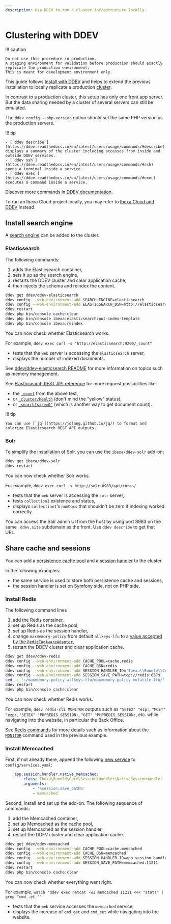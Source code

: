 ```yaml
---
description: Use DDEV to run a cluster infrastructure locally.
---
```


# Clustering with DDEV

!!! caution

    Do not use this procedure in production.
    A staging environment for validation before production should exactly replicate the production environment.
    This is meant for development environment only.

This guide follows [Install with DDEV](install_using_ddev.md) and helps to extend the previous installation to locally replicate a production [cluster](clustering.md).

In contrast to a production cluster, this setup has only one front app server.
But the data sharing needed by a cluster of several servers can still be emulated.

The `ddev config --php-version` option should set the same PHP version as the production servers.

!!! tip
 
    - [`ddev describe`](https://ddev.readthedocs.io/en/latest/users/usage/commands/#describe) displays a summary of the cluster including accesses from inside and outside DDEV services.
    - [`ddev ssh`](https://ddev.readthedocs.io/en/latest/users/usage/commands/#ssh) opens a terminal inside a service.
    - [`ddev exec`](https://ddev.readthedocs.io/en/latest/users/usage/commands/#exec) executes a command inside a service.

   Discover more commands in [DDEV documentation](https://ddev.readthedocs.io/en/latest/users/usage/commands/).

To run an Ibexa Cloud project locally, you may refer to [Ibexa Cloud and DDEV](ibexa_cloud_and_ddev.md) instead.

## Install search engine

A [search engine](search_engines.md) can be added to the cluster.

### Elasticsearch

The following commands:

1. adds the Elasticsearch container,
1. sets it up as the search engine,
1. restarts the DDEV cluster and clear application cache,
1. then injects the schema and reindex the content.

```bash
ddev get ddev/ddev-elasticsearch
ddev config --web-environment-add SEARCH_ENGINE=elasticsearch
ddev config --web-environment-add ELASTICSEARCH_DSN=http://elasticsearch:9200
ddev restart
ddev php bin/console cache:clear
ddev php bin/console ibexa:elasticsearch:put-index-template
ddev php bin/console ibexa:reindex
```

You can now check whether Elasticsearch works.

For example, `ddev exec curl -s "http://elasticsearch:9200/_count"`

- tests that the `web` server is accessing the `elasticsearch` server,
- displays the number of indexed documents.

See [ddev/ddev-elasticsearch README](https://github.com/ddev/ddev-elasticsearch) for more information on topics such as memory management.

See [Elasticsearch REST API reference](https://www.elastic.co/guide/en/elasticsearch/reference/current/rest-apis.html) for more request possibilities like

- the [`_count`](https://www.elastic.co/guide/en/elasticsearch/reference/current/search-count.html) from the above test,
- or [`_cluster/health`](https://www.elastic.co/guide/en/elasticsearch/reference/current/cluster-health.html) (don't mind the "yellow" status),
- or [`_search?size=0"`](https://www.elastic.co/guide/en/elasticsearch/reference/current/search-search.html) (which is another way to get document count).

!!! tip

    You can use [`jq`](https://jqlang.github.io/jq/) to format and colorize Elasticsearch REST API outputs.

### Solr

To simplify the installation of Solr, you can use the `ibexa/ddev-solr` add-on:

```bash
ddev get ibexa/ddev-solr
ddev restart
```

You can now check whether Solr works.

For example, `ddev exec curl -s http://solr:8983/api/cores/`

- tests that the `web` server is accessing the `solr` server,
- tests `collection1` existence and status,
- displays `collection1`'s `numDocs` that shouldn't be zero if indexing worked correctly. 

You can access the Solr admin UI from the host by using port 8983 on the same `.ddev.site` subdomain as the front. Use `ddev describe` to get that URL.

## Share cache and sessions

You can add a [persistence cache pool](persistence_cache.md#persistence-cache-configuration) and a [session handler](sessions.md#session-handlers) to the cluster.

In the following examples:

- the same service is used to store both persistence cache and sessions,
- the session handler is set on Symfony side, not on PHP side.

### Install Redis

The following command lines

1. add the Redis container,
1. set up Redis as the cache pool,
1. set up Redis as the session handler,
1. change `maxmemory-policy` from default `allkeys-lfu` to a [value accepted by the `RedisTagAwareAdapter`](https://github.com/symfony/cache/blob/5.4/Adapter/RedisTagAwareAdapter.php#L95),
1. restart the DDEV cluster and clear application cache.

```bash
ddev get ddev/ddev-redis
ddev config --web-environment-add CACHE_POOL=cache.redis
ddev config --web-environment-add CACHE_DSN=redis
ddev config --web-environment-add SESSION_HANDLER_ID='Ibexa\\Bundle\\Core\\Session\\Handler\\NativeSessionHandler'
ddev config --web-environment-add SESSION_SAVE_PATH=tcp://redis:6379
sed -i 's/maxmemory-policy allkeys-lfu/maxmemory-policy volatile-lfu/' .ddev/redis/redis.conf;
ddev restart
ddev php bin/console cache:clear
```

You can now check whether Redis works.

For example, `ddev redis-cli MONITOR` outputs such as `"SETEX" "ezp:`, `"MGET" "ezp:`, `"SETEX" "PHPREDIS_SESSION:`, `"GET" "PHPREDIS_SESSION:`, etc. while navigating into the website, in particular the Back Office.

See [Redis commands](https://redis.io/commands/) for more details such as information about the [`MONITOR`](https://redis.io/commands/monitor/) command used in the previous example.

### Install Memcached

First, if not already there, append the following [new service](https://doc.ibexa.co/en/latest/infrastructure_and_maintenance/sessions/#handling-sessions-with-memcached) to `config/services.yaml`:

```yaml
    app.session.handler.native_memcached:
        class: Ibexa\Bundle\Core\Session\Handler\NativeSessionHandler
        arguments:
            - '%session.save_path%'
            - memcached
```

Second, install and set up the add-on.
The following sequence of commands:

1. add the Memcached container,
1. set up Memcached as the cache pool,
1. set up Memcached as the session handler,
1. restart the DDEV cluster and clear application cache.

```bash
ddev get ddev/ddev-memcached
ddev config --web-environment-add CACHE_POOL=cache.memcached
ddev config --web-environment-add CACHE_DSN=memcached
ddev config --web-environment-add SESSION_HANDLER_ID=app.session.handler.native_memcached
ddev config --web-environment-add SESSION_SAVE_PATH=memcached:11211
ddev restart
ddev php bin/console cache:clear
```

You can now check whether everything went right.

For example, `watch 'ddev exec netcat -w1 memcached 11211 <<< "stats" | grep "cmd_.et "'`

- tests that the `web` service accesses the `memcached` service,
- displays the increase of `cmd_get` and `cmd_set` while navigating into the website.
